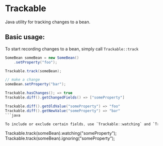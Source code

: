 # Trackable
Java utility for tracking changes to a bean.

## Basic usage:
To start recording changes to a bean, simply call `Trackable::track`
```java
SomeBean someBean = new SomeBean()
    .setProperty("foo");

Trackable.track(someBean);

// make a change
someBean.setProperty("bar");

Trackable.hasChanges(); => true
Trackable.diff().getChangedFields() => ["someProperty"]

Trackable.diff().getOldValue("someProperty") => "foo"
Trackable.diff().getNewValue("someProperty") => "bar"
```java

To include or exclude certain fields, use `Trackable::watching` and `Trackable::ignoring` respectively
```
Trackable.track(someBean).watching("someProperty");
Trackable.track(someBean).ignoring("someProperty");
```
